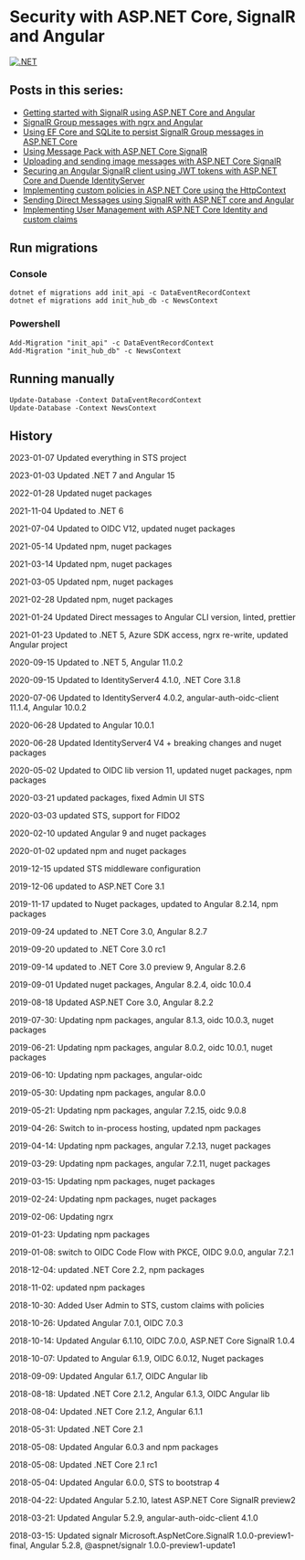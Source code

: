 # Security with ASP.NET Core, SignalR and Angular

[![.NET](https://github.com/damienbod/AspNetCoreAngularSignalRSecurity/actions/workflows/dotnet.yml/badge.svg)](https://github.com/damienbod/AspNetCoreAngularSignalRSecurity/actions/workflows/dotnet.yml)

## Posts in this series:

- [Getting started with SignalR using ASP.NET Core and Angular](https://damienbod.com/2017/09/12/getting-started-with-signalr-using-asp-net-core-and-angular/)
- [SignalR Group messages with ngrx and Angular](https://damienbod.com/2017/09/18/signalr-group-messages-with-ngrx-and-angular/)
- [Using EF Core and SQLite to persist SignalR Group messages in ASP.NET Core](https://damienbod.com/2017/09/29/using-ef-core-and-sqlite-to-persist-signalr-group-messages-in-asp-net-core/)
- [Using Message Pack with ASP.NET Core SignalR](https://damienbod.com/2018/03/19/using-message-pack-with-asp-net-core-signalr/)
- [Uploading and sending image messages with ASP.NET Core SignalR](https://damienbod.com/2018/05/13/uploading-and-sending-image-messages-with-asp-net-core-signalr/)	
- [Securing an Angular SignalR client using JWT tokens with ASP.NET Core and Duende IdentityServer](https://damienbod.com/2017/10/16/securing-an-angular-signalr-client-using-jwt-tokens-with-asp-net-core-and-identityserver4/)
- [Implementing custom policies in ASP.NET Core using the HttpContext](https://damienbod.com/2017/10/23/implementing-custom-policies-in-asp-net-core-using-the-httpcontext/)
- [Sending Direct Messages using SignalR with ASP.NET core and Angular](https://damienbod.com/2017/12/05/sending-direct-messages-using-signalr-with-asp-net-core-and-angular/)
- [Implementing User Management with ASP.NET Core Identity and custom claims](https://damienbod.com/2018/10/30/implementing-user-management-with-asp-net-core-identity-and-custom-claims/)

## Run migrations

### Console

```
dotnet ef migrations add init_api -c DataEventRecordContext
dotnet ef migrations add init_hub_db -c NewsContext
```

### Powershell

```
Add-Migration "init_api" -c DataEventRecordContext  
Add-Migration "init_hub_db" -c NewsContext  
```

## Running manually

```
Update-Database -Context DataEventRecordContext
Update-Database -Context NewsContext
```

## History

2023-01-07 Updated everything in STS project

2023-01-03 Updated .NET 7 and Angular 15

2022-01-28 Updated nuget packages

2021-11-04 Updated to .NET 6

2021-07-04 Updated to OIDC V12, updated nuget packages

2021-05-14 Updated npm, nuget packages

2021-03-14 Updated npm, nuget packages

2021-03-05 Updated npm, nuget packages

2021-02-28 Updated npm, nuget packages

2021-01-24 Updated Direct messages to Angular CLI version, linted, prettier

2021-01-23 Updated to .NET 5, Azure SDK access, ngrx re-write, updated Angular project

2020-09-15 Updated to .NET 5, Angular 11.0.2

2020-09-15 Updated to IdentityServer4 4.1.0, .NET Core 3.1.8

2020-07-06 Updated to IdentityServer4 4.0.2, angular-auth-oidc-client 11.1.4, Angular 10.0.2

2020-06-28 Updated to Angular 10.0.1

2020-06-28 Updated IdentityServer4 V4 + breaking changes and nuget packages

2020-05-02 Updated to OIDC lib version 11, updated nuget packages, npm packages

2020-03-21 updated packages, fixed Admin UI STS

2020-03-03 updated STS, support for FIDO2

2020-02-10 updated Angular 9 and nuget packages

2020-01-02 updated npm and nuget packages

2019-12-15 updated STS middleware configuration

2019-12-06 updated to ASP.NET Core 3.1

2019-11-17 updated to Nuget packages, updated to Angular 8.2.14, npm packages

2019-09-24 updated to .NET Core 3.0, Angular 8.2.7

2019-09-20 updated to .NET Core 3.0 rc1

2019-09-14 updated to .NET Core 3.0 preview 9, Angular 8.2.6

2019-09-01 Updated nuget packages, Angular 8.2.4, oidc 10.0.4

2019-08-18 Updated ASP.NET Core 3.0, Angular 8.2.2

2019-07-30: Updating npm packages, angular 8.1.3, oidc 10.0.3, nuget packages

2019-06-21: Updating npm packages, angular 8.0.2, oidc 10.0.1, nuget packages

2019-06-10: Updating npm packages, angular-oidc

2019-05-30: Updating npm packages, angular 8.0.0

2019-05-21: Updating npm packages, angular 7.2.15, oidc 9.0.8

2019-04-26: Switch to in-process hosting, updated npm packages

2019-04-14: Updating npm packages, angular 7.2.13, nuget packages 

2019-03-29: Updating npm packages, angular 7.2.11, nuget packages 

2019-03-15: Updating npm packages, nuget packages 

2019-02-24: Updating npm packages, nuget packages 

2019-02-06: Updating ngrx 

2019-01-23: Updating npm packages

2019-01-08: switch to OIDC Code Flow with PKCE, OIDC 9.0.0, angular 7.2.1

2018-12-04: updated .NET Core 2.2, npm packages

2018-11-02: updated npm packages

2018-10-30: Added User Admin to STS, custom claims with policies

2018-10-26: Updated  Angular 7.0.1, OIDC 7.0.3

2018-10-14: Updated  Angular 6.1.10, OIDC 7.0.0, ASP.NET Core SignalR 1.0.4

2018-10-07: Updated to Angular 6.1.9, OIDC 6.0.12, Nuget packages

2018-09-09: Updated Angular 6.1.7, OIDC Angular lib

2018-08-18: Updated .NET Core 2.1.2, Angular 6.1.3, OIDC Angular lib

2018-08-04: Updated .NET Core 2.1.2, Angular 6.1.1

2018-05-31: Updated .NET Core 2.1

2018-05-08: Updated Angular 6.0.3 and npm packages

2018-05-08: Updated .NET Core 2.1 rc1

2018-05-04: Updated Angular 6.0.0, STS to bootstrap 4

2018-04-22: Updated Angular 5.2.10, latest ASP.NET Core SignalR preview2

2018-03-21: Updated Angular 5.2.9, angular-auth-oidc-client 4.1.0

2018-03-15: Updated signalr Microsoft.AspNetCore.SignalR 1.0.0-preview1-final, Angular 5.2.8, @aspnet/signalr 1.0.0-preview1-update1

